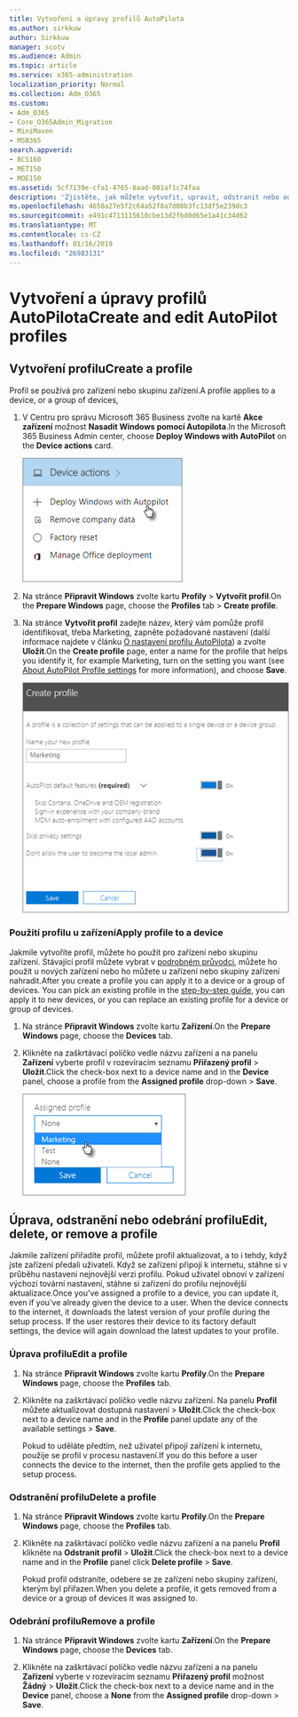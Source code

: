 ```yaml
---
title: Vytvoření a úpravy profilů AutoPilota
ms.author: sirkkuw
author: Sirkkuw
manager: scotv
ms.audience: Admin
ms.topic: article
ms.service: o365-administration
localization_priority: Normal
ms.collection: Adm_O365
ms.custom:
- Adm_O365
- Core_O365Admin_Migration
- MiniMaven
- MSB365
search.appverid:
- BCS160
- MET150
- MOE150
ms.assetid: 5cf7139e-cfa1-4765-8aad-001af1c74faa
description: 'Zjistěte, jak můžete vytvořit, upravit, odstranit nebo odebrat profily AutoPilot. '
ms.openlocfilehash: 4658a27e5f2c64a52f8a7d08b3fc13df5e239dc3
ms.sourcegitcommit: e491c4713115610cbe13d2fbd0d65e1a41c34d62
ms.translationtype: MT
ms.contentlocale: cs-CZ
ms.lasthandoff: 01/16/2019
ms.locfileid: "26983131"
---
```

# <a name="create-and-edit-autopilot-profiles"></a><span data-ttu-id="e1aec-103">Vytvoření a úpravy profilů AutoPilota</span><span class="sxs-lookup"><span data-stu-id="e1aec-103">Create and edit AutoPilot profiles</span></span>

## <a name="create-a-profile"></a><span data-ttu-id="e1aec-104">Vytvoření profilu</span><span class="sxs-lookup"><span data-stu-id="e1aec-104">Create a profile</span></span>

<span data-ttu-id="e1aec-105">Profil se používá pro zařízení nebo skupinu zařízení.</span><span class="sxs-lookup"><span data-stu-id="e1aec-105">A profile applies to a device, or a group of devices,</span></span>
  
1. <span data-ttu-id="e1aec-106">V Centru pro správu Microsoft 365 Business zvolte na kartě **Akce zařízení** možnost **Nasadit Windows pomocí Autopilota**.</span><span class="sxs-lookup"><span data-stu-id="e1aec-106">In the Microsoft 365 Business Admin center, choose **Deploy Windows with AutoPilot** on the **Device actions** card.</span></span> 
    
    ![On the Device actions card, choose Deploy Windows with Autopilot.](media/160d5c2a-11a8-48f9-a8aa-70f084b85448.png)
  
2. <span data-ttu-id="e1aec-108">Na stránce **Připravit Windows** zvolte kartu **Profily** \> **Vytvořit profil**.</span><span class="sxs-lookup"><span data-stu-id="e1aec-108">On the **Prepare Windows** page, choose the **Profiles** tab \> **Create profile**.</span></span>
    
3. <span data-ttu-id="e1aec-109">Na stránce **Vytvořit profil** zadejte název, který vám pomůže profil identifikovat, třeba Marketing, zapněte požadované nastavení (další informace najdete v článku [O nastavení profilu AutoPilota](autopilot-profile-settings.md)) a zvolte **Uložit**.</span><span class="sxs-lookup"><span data-stu-id="e1aec-109">On the **Create profile** page, enter a name for the profile that helps you identify it, for example Marketing, turn on the setting you want (see [About AutoPilot Profile settings](autopilot-profile-settings.md) for more information), and choose **Save**.</span></span>
    
    ![Enter name and turn on settings in the Create profile panel.](media/63b5a00d-6a5d-48d0-9557-e7531e80702a.png)
  
### <a name="apply-profile-to-a-device"></a><span data-ttu-id="e1aec-111">Použití profilu u zařízení</span><span class="sxs-lookup"><span data-stu-id="e1aec-111">Apply profile to a device</span></span>

<span data-ttu-id="e1aec-p101">Jakmile vytvoříte profil, můžete ho použít pro zařízení nebo skupinu zařízení. Stávající profil můžete vybrat v [podrobném průvodci](add-autopilot-devices-and-profile.md), můžete ho použít u nových zařízení nebo ho můžete u zařízení nebo skupiny zařízení nahradit.</span><span class="sxs-lookup"><span data-stu-id="e1aec-p101">After you create a profile you can apply it to a device or a group of devices. You can pick an existing profile in the [step-by-step guide](add-autopilot-devices-and-profile.md), you can apply it to new devices, or you can replace an existing profile for a device or group of devices.</span></span> 
  
1. <span data-ttu-id="e1aec-114">Na stránce **Připravit Windows** zvolte kartu **Zařízení**.</span><span class="sxs-lookup"><span data-stu-id="e1aec-114">On the **Prepare Windows** page, choose the **Devices** tab.</span></span> 
    
2. <span data-ttu-id="e1aec-115">Klikněte na zaškrtávací políčko vedle názvu zařízení a na panelu **Zařízení** vyberte profil v rozevíracím seznamu **Přiřazený profil** \> **Uložit**.</span><span class="sxs-lookup"><span data-stu-id="e1aec-115">Click the check-box next to a device name and in the **Device** panel, choose a profile from the **Assigned profile** drop-down \> **Save**.</span></span>
    
    ![In the Device panel, select an Assigned profile to apply it.](media/ed0ce33f-9241-4403-a5de-2dddffdc6fb9.png)
  
## <a name="edit-delete-or-remove-a-profile"></a><span data-ttu-id="e1aec-117">Úprava, odstranění nebo odebrání profilu</span><span class="sxs-lookup"><span data-stu-id="e1aec-117">Edit, delete, or remove a profile</span></span>

<span data-ttu-id="e1aec-p102">Jakmile zařízení přiřadíte profil, můžete profil aktualizovat, a to i tehdy, když jste zařízení předali uživateli. Když se zařízení připojí k internetu, stáhne si v průběhu nastavení nejnovější verzi profilu. Pokud uživatel obnoví v zařízení výchozí tovární nastavení, stáhne si zařízení do profilu nejnovější aktualizace.</span><span class="sxs-lookup"><span data-stu-id="e1aec-p102">Once you've assigned a profile to a device, you can update it, even if you've already given the device to a user. When the device connects to the internet, it downloads the latest version of your profile during the setup process. If the user restores their device to its factory default settings, the device will again download the latest updates to your profile.</span></span> 
  
### <a name="edit-a-profile"></a><span data-ttu-id="e1aec-121">Úprava profilu</span><span class="sxs-lookup"><span data-stu-id="e1aec-121">Edit a profile</span></span>

1. <span data-ttu-id="e1aec-122">Na stránce **Připravit Windows** zvolte kartu **Profily**.</span><span class="sxs-lookup"><span data-stu-id="e1aec-122">On the **Prepare Windows** page, choose the **Profiles** tab.</span></span> 
    
2. <span data-ttu-id="e1aec-123">Klikněte na zaškrtávací políčko vedle názvu zařízení. Na panelu **Profil** můžete aktualizovat dostupná nastavení \> **Uložit**.</span><span class="sxs-lookup"><span data-stu-id="e1aec-123">Click the check-box next to a device name and in the **Profile** panel update any of the available settings \> **Save**.</span></span>
    
    <span data-ttu-id="e1aec-124">Pokud to uděláte předtím, než uživatel připojí zařízení k internetu, použije se profil v procesu nastavení.</span><span class="sxs-lookup"><span data-stu-id="e1aec-124">If you do this before a user connects the device to the internet, then the profile gets applied to the setup process.</span></span>
    
### <a name="delete-a-profile"></a><span data-ttu-id="e1aec-125">Odstranění profilu</span><span class="sxs-lookup"><span data-stu-id="e1aec-125">Delete a profile</span></span>

1. <span data-ttu-id="e1aec-126">Na stránce **Připravit Windows** zvolte kartu **Profily**.</span><span class="sxs-lookup"><span data-stu-id="e1aec-126">On the **Prepare Windows** page, choose the **Profiles** tab.</span></span> 
    
2. <span data-ttu-id="e1aec-127">Klikněte na zaškrtávací políčko vedle názvu zařízení a na panelu **Profil** klikněte na **Odstranit profil** \> **Uložit**.</span><span class="sxs-lookup"><span data-stu-id="e1aec-127">Click the check-box next to a device name and in the **Profile** panel click **Delete profile** \> **Save**.</span></span>
    
    <span data-ttu-id="e1aec-128">Pokud profil odstraníte, odebere se ze zařízení nebo skupiny zařízení, kterým byl přiřazen.</span><span class="sxs-lookup"><span data-stu-id="e1aec-128">When you delete a profile, it gets removed from a device or a group of devices it was assigned to.</span></span>
    
### <a name="remove-a-profile"></a><span data-ttu-id="e1aec-129">Odebrání profilu</span><span class="sxs-lookup"><span data-stu-id="e1aec-129">Remove a profile</span></span>

1. <span data-ttu-id="e1aec-130">Na stránce **Připravit Windows** zvolte kartu **Zařízení**.</span><span class="sxs-lookup"><span data-stu-id="e1aec-130">On the **Prepare Windows** page, choose the **Devices** tab.</span></span> 
    
2. <span data-ttu-id="e1aec-131">Klikněte na zaškrtávací políčko vedle názvu zařízení a na panelu **Zařízení** vyberte v rozevíracím seznamu **Přiřazený profil** možnost **Žádný** \> **Uložit**.</span><span class="sxs-lookup"><span data-stu-id="e1aec-131">Click the check-box next to a device name and in the **Device** panel, choose a **None** from the **Assigned profile** drop-down \> **Save**.</span></span>
    

